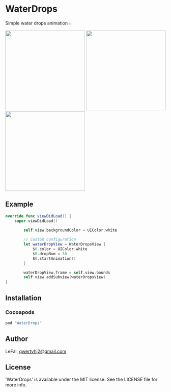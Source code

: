 # WaterDrops
Simple water drops animation 💧

<img src="ExampleImages/ExampleImages1.gif" width="250"> <img src="ExampleImages/ExampleImages2.gif" width="250"> <img src="ExampleImages/ExampleImages3.gif" width="250">

## Example
```swift
override func viewDidLoad() {
    super.viewDidLoad()
    
        self.view.backgroundColor = UIColor.white

        // custom configuration
        let waterDropView = WaterDropsView {
            $0.color = UIColor.white
            $0.dropNum = 30
            $0.startAnimation()
        }

        waterDropView.frame = self.view.bounds
        self.view.addSubview(waterDropsView)
}
```

## Installation

### Cocoapods
```ruby
pod "WaterDrops"
```

## Author

LeFal, qwertyhj2@gmail.com

## License

'WaterDrops' is available under the MIT license. See the LICENSE file for more info.
